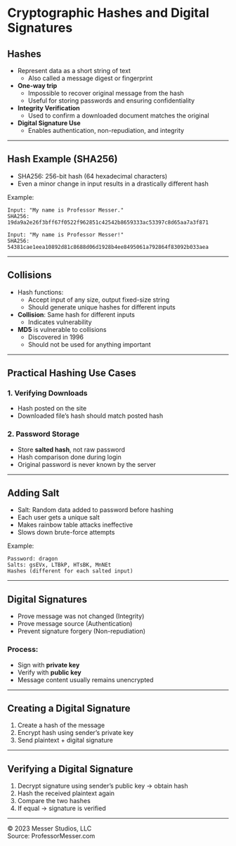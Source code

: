 # Cryptographic Hashes and Digital Signatures

## Hashes
- Represent data as a short string of text
  - Also called a message digest or fingerprint
- **One-way trip**
  - Impossible to recover original message from the hash
  - Useful for storing passwords and ensuring confidentiality
- **Integrity Verification**
  - Used to confirm a downloaded document matches the original
- **Digital Signature Use**
  - Enables authentication, non-repudiation, and integrity

---

## Hash Example (SHA256)
- SHA256: 256-bit hash (64 hexadecimal characters)
- Even a minor change in input results in a drastically different hash

Example:
```text
Input: "My name is Professor Messer."  
SHA256: 19da9a2e26f3bff67f0522f962851c42542b8659333ac53397c8d65aa7a3f871

Input: "My name is Professor Messer!"  
SHA256: 54381cae1eea10892d81c8688d06d1928b4ee8495061a792864f83092b033aea
```

---

## Collisions
- Hash functions:
  - Accept input of any size, output fixed-size string
  - Should generate unique hashes for different inputs
- **Collision**: Same hash for different inputs
  - Indicates vulnerability
- **MD5** is vulnerable to collisions
  - Discovered in 1996
  - Should not be used for anything important

---

## Practical Hashing Use Cases
### 1. Verifying Downloads
- Hash posted on the site
- Downloaded file’s hash should match posted hash

### 2. Password Storage
- Store **salted hash**, not raw password
- Hash comparison done during login
- Original password is never known by the server

---

## Adding Salt
- Salt: Random data added to password before hashing
- Each user gets a unique salt
- Makes rainbow table attacks ineffective
- Slows down brute-force attempts

Example:
```text
Password: dragon
Salts: gsEVx, LTBkP, HTsBK, MnNEt
Hashes (different for each salted input)
```

---

## Digital Signatures
- Prove message was not changed (Integrity)
- Prove message source (Authentication)
- Prevent signature forgery (Non-repudiation)

### Process:
- Sign with **private key**
- Verify with **public key**
- Message content usually remains unencrypted

---

## Creating a Digital Signature
1. Create a hash of the message
2. Encrypt hash using sender’s private key
3. Send plaintext + digital signature

---

## Verifying a Digital Signature
1. Decrypt signature using sender’s public key → obtain hash
2. Hash the received plaintext again
3. Compare the two hashes
4. If equal → signature is verified

---

© 2023 Messer Studios, LLC  
Source: ProfessorMesser.com
